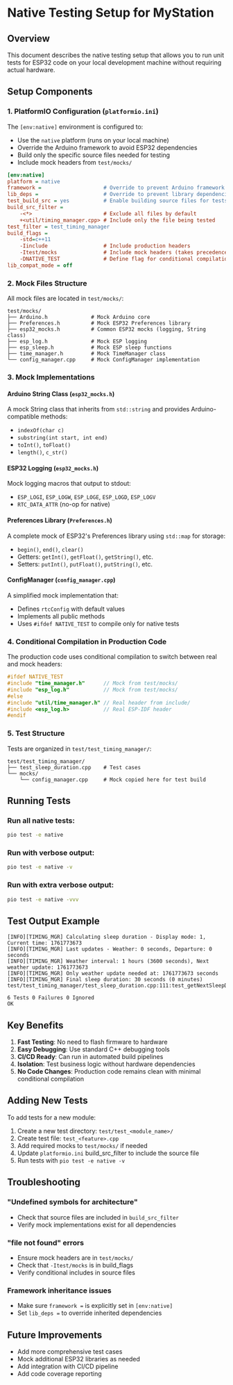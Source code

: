 # Native Testing Setup for MyStation

## Overview

This document describes the native testing setup that allows you to run unit tests for ESP32 code on your local
development machine without requiring actual hardware.

## Setup Components

### 1. PlatformIO Configuration (`platformio.ini`)

The `[env:native]` environment is configured to:

- Use the `native` platform (runs on your local machine)
- Override the Arduino framework to avoid ESP32 dependencies
- Build only the specific source files needed for testing
- Include mock headers from `test/mocks/`

```ini
[env:native]
platform = native
framework =                    # Override to prevent Arduino framework inheritance
lib_deps =                     # Override to prevent library dependencies
test_build_src = yes           # Enable building source files for tests
build_src_filter =
    -<*>                       # Exclude all files by default
    +<util/timing_manager.cpp> # Include only the file being tested
test_filter = test_timing_manager
build_flags =
    -std=c++11
    -Iinclude                  # Include production headers
    -Itest/mocks               # Include mock headers (takes precedence)
    -DNATIVE_TEST              # Define flag for conditional compilation
lib_compat_mode = off
```

### 2. Mock Files Structure

All mock files are located in `test/mocks/`:

```
test/mocks/
├── Arduino.h              # Mock Arduino core
├── Preferences.h          # Mock ESP32 Preferences library
├── esp32_mocks.h          # Common ESP32 mocks (logging, String class)
├── esp_log.h              # Mock ESP logging
├── esp_sleep.h            # Mock ESP sleep functions
├── time_manager.h         # Mock TimeManager class
└── config_manager.cpp     # Mock ConfigManager implementation
```

### 3. Mock Implementations

#### Arduino String Class (`esp32_mocks.h`)

A mock String class that inherits from `std::string` and provides Arduino-compatible methods:

- `indexOf(char c)`
- `substring(int start, int end)`
- `toInt()`, `toFloat()`
- `length()`, `c_str()`

#### ESP32 Logging (`esp32_mocks.h`)

Mock logging macros that output to stdout:

- `ESP_LOGI`, `ESP_LOGW`, `ESP_LOGE`, `ESP_LOGD`, `ESP_LOGV`
- `RTC_DATA_ATTR` (no-op for native)

#### Preferences Library (`Preferences.h`)

A complete mock of ESP32's Preferences library using `std::map` for storage:

- `begin()`, `end()`, `clear()`
- Getters: `getInt()`, `getFloat()`, `getString()`, etc.
- Setters: `putInt()`, `putFloat()`, `putString()`, etc.

#### ConfigManager (`config_manager.cpp`)

A simplified mock implementation that:

- Defines `rtcConfig` with default values
- Implements all public methods
- Uses `#ifdef NATIVE_TEST` to compile only for native tests

### 4. Conditional Compilation in Production Code

The production code uses conditional compilation to switch between real and mock headers:

```cpp
#ifdef NATIVE_TEST
#include "time_manager.h"      // Mock from test/mocks/
#include "esp_log.h"           // Mock from test/mocks/
#else
#include "util/time_manager.h" // Real header from include/
#include <esp_log.h>           // Real ESP-IDF header
#endif
```

### 5. Test Structure

Tests are organized in `test/test_timing_manager/`:

```
test/test_timing_manager/
├── test_sleep_duration.cpp    # Test cases
└── mocks/
    └── config_manager.cpp     # Mock copied here for test build
```

## Running Tests

### Run all native tests:

```bash
pio test -e native
```

### Run with verbose output:

```bash
pio test -e native -v
```

### Run with extra verbose output:

```bash
pio test -e native -vvv
```

## Test Output Example

```
[INFO][TIMING_MGR] Calculating sleep duration - Display mode: 1, Current time: 1761773673
[INFO][TIMING_MGR] Last updates - Weather: 0 seconds, Departure: 0 seconds
[INFO][TIMING_MGR] Weather interval: 1 hours (3600 seconds), Next weather update: 1761773673
[INFO][TIMING_MGR] Only weather update needed at: 1761773673 seconds
[INFO][TIMING_MGR] Final sleep duration: 30 seconds (0 minutes)
test/test_timing_manager/test_sleep_duration.cpp:111:test_getNextSleepDurationSeconds_weather_only_mode:PASS

6 Tests 0 Failures 0 Ignored
OK
```

## Key Benefits

1. **Fast Testing**: No need to flash firmware to hardware
2. **Easy Debugging**: Use standard C++ debugging tools
3. **CI/CD Ready**: Can run in automated build pipelines
4. **Isolation**: Test business logic without hardware dependencies
5. **No Code Changes**: Production code remains clean with minimal conditional compilation

## Adding New Tests

To add tests for a new module:

1. Create a new test directory: `test/test_<module_name>/`
2. Create test file: `test_<feature>.cpp`
3. Add required mocks to `test/mocks/` if needed
4. Update `platformio.ini` build_src_filter to include the source file
5. Run tests with `pio test -e native -v`

## Troubleshooting

### "Undefined symbols for architecture"

- Check that source files are included in `build_src_filter`
- Verify mock implementations exist for all dependencies

### "file not found" errors

- Ensure mock headers are in `test/mocks/`
- Check that `-Itest/mocks` is in build_flags
- Verify conditional includes in source files

### Framework inheritance issues

- Make sure `framework =` is explicitly set in `[env:native]`
- Set `lib_deps =` to override inherited dependencies

## Future Improvements

- Add more comprehensive test cases
- Mock additional ESP32 libraries as needed
- Add integration with CI/CD pipeline
- Add code coverage reporting

